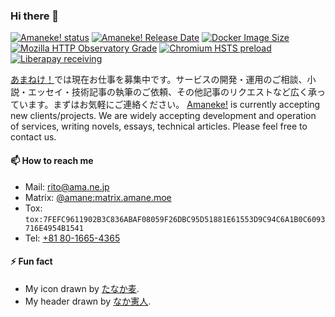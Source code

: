 ### Hi there 👋

<!--
**amane-katagiri/amane-katagiri** is a ✨ _special_ ✨ repository because its `README.md` (this file) appears on your GitHub profile.

Here are some ideas to get you started:

- 🔭 I’m currently working on ...
- 🌱 I’m currently learning ...
- 👯 I’m looking to collaborate on ...
- 🤔 I’m looking for help with ...
- 💬 Ask me about ...
- 📫 How to reach me: ...
- 😄 Pronouns: ...
- ⚡ Fun fact: ...
-->

[![Amaneke! status](https://img.shields.io/website?url=https%3A%2F%2Fama.ne.jp%2F&label=Amaneke!&color=%23ec79c2)](https://ama.ne.jp/) [![Amaneke! Release Date](https://img.shields.io/github/release-date/amane-katagiri/amanejp-portable?display_date=published_at&style=flat&label=last%20update)](https://ama.ne.jp/) [![Docker Image Size](https://img.shields.io/docker/image-size/amane/amanejp?style=flat)](https://hub.docker.com/r/amane/amanejp) [![Mozilla HTTP Observatory Grade](https://img.shields.io/mozilla-observatory/grade/ama.ne.jp)](https://developer.mozilla.org/en-US/observatory/analyze?host=ama.ne.jp) [![Chromium HSTS preload](https://img.shields.io/hsts/preload/ama.ne.jp?style=flat)](https://hstspreload.org/?domain=ama.ne.jp) [![Liberapay receiving](https://img.shields.io/liberapay/receives/amane?style=flat)](https://liberapay.com/amane/)

[あまねけ！](https://ama.ne.jp/)では現在お仕事を募集中です。サービスの開発・運用のご相談、小説・エッセイ・技術記事の執筆のご依頼、その他記事のリクエストなど広く承っています。まずはお気軽にご連絡ください。 [Amaneke!](https://ama.ne.jp/) is currently accepting new clients/projects. We are widely accepting development and operation of services, writing novels, essays, technical articles. Please feel free to contact us.

#### 📫 How to reach me

- Mail: [rito@ama.ne.jp](mailto:rito@ama.ne.jp)
- Matrix: [@amane:matrix.amane.moe](https://dm.amane.moe/)
- Tox: `tox:7FEFC9611902B3C836ABAF08059F26DBC95D51881E61553D9C94C6A1B0C6093716E4954B1541`
- Tel: [+81 80-1665-4365](tel:+818016654365)

#### ⚡ Fun fact

- My icon drawn by [たなか麦](https://x.com/oplant).
- My header drawn by [なか憲人](https://x.com/tokuniaru).
